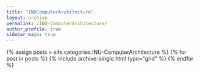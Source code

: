 ```yaml
---
title: "INUComputerArchitecture"
layout: archive
permalink: /INU-ComputerArchitecture/
author_profile: true
sidebar_main: true
---
```


{% assign posts = site.categories.INU-ComputerArchitecture %}
{% for post in posts %} {% include archive-single.html type="grid" %} {% endfor %}